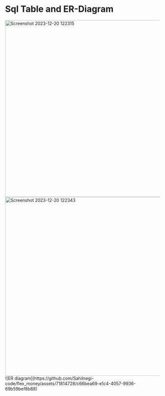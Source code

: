 # Sql Table and ER-Diagram
<img width="573" alt="Screenshot 2023-12-20 122315" src="https://github.com/Sahilnegi-code/flex_money/assets/71814728/3f9ba66c-87a7-4452-9281-e18955e2c1fa">
<img width="579" alt="Screenshot 2023-12-20 122343" src="https://github.com/Sahilnegi-code/flex_money/assets/71814728/06e27ba7-a4ef-4f1a-af4a-ae14cd5d3b78">
![ER diagram](https://github.com/Sahilnegi-code/flex_money/assets/71814728/c66bea69-e1c4-4057-9936-69b59bef8b88)
